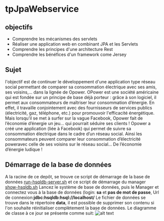 # tpJpaWebservice

## objectifs

* Comprendre les mécanismes des servlets
* Réaliser une application web en combinant JPA et les Servlets
* Comprendre les principes d'une architecture Rest
* Comprendre les bénéfices d'un framework come Jersey

## Sujet
l'objectif est de continuer le développement d'une application type réseau social
permettant de comparer sa consommation électrique avec ses amis, ses voisins,...
dans la lignée de Opower.
OPower est une société américaine qui est fondée sur un principe de base déjà 
porteur : grâce à son logiciel, il permet aux consommateurs de maîtriser leur 
consommation d’énergie. En effet, il travaille conjointement avec des fournisseurs 
de services publics (électricité, gaz, téléphone, etc.) pour promouvoir 
l'efficacité énergétique. Mais lorsqu’il se met à surfer sur la vague Facebook, 
Opower fait de l’économie d’énergie un jeu… qui pourrait séduire ses clients !
Opower a créé une application (liée à Facebook) qui permet de suivre sa 
consommation électrique dans le cadre d’un réseau social. 
Ainsi les consommateurs peuvent comparer leur consommation d’électricité 
poweravec celle de ses voisins sur le réseau social… De l’économie d’énergie ludique !

## Démarrage de la base de données
A la racine de ce depôt, se trouve ce script de démarrage de la base de données
[run-hsqldb-server.sh](https://github.com/adjagossan/tpJpaWebservice/blob/master/run-hsqldb-server.sh)
et ce script de démarrage du manager
[show-hsqldb.sh](https://github.com/adjagossan/tpJpaWebservice/blob/master/show-hsqldb.sh)
Lancez le système de base de données, puis le Manager et connectez vous à la base
de données (login: **sa** et **pas de mot de passe**, Url de connexion:**jdbc:hsqldb:hsql://localhost/**
Le fichier de données se trouve dans le répertoire **data**, il est possible de 
supprimer son contenu si l'on souhaite réinitialiser complètement la base de données.
Le diagramme de classe à ce jour se présente comme suit:
![alt text](https://github.com/adjagossan/tpJpaWebservice/blob/master/img/diagram-class.PNG "")
